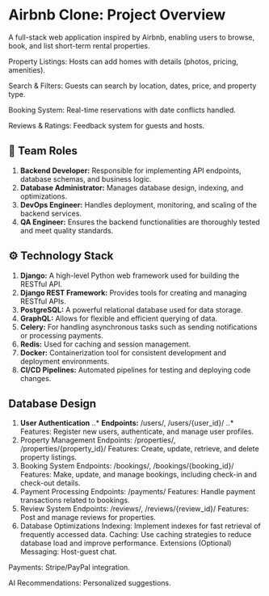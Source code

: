 # Airbnb Clone: Project Overview
A full-stack web application inspired by Airbnb, enabling users to browse, book, and list short-term rental properties.

Property Listings: Hosts can add homes with details (photos, pricing, amenities).

Search & Filters: Guests can search by location, dates, price, and property type.

Booking System: Real-time reservations with date conflicts handled.

Reviews & Ratings: Feedback system for guests and hosts.

## 👥 **Team Roles**
1. **Backend Developer:** Responsible for implementing API endpoints, database schemas, and business logic.
2. **Database Administrator:** Manages database design, indexing, and optimizations.
3. **DevOps Engineer:** Handles deployment, monitoring, and scaling of the backend services.
4. **QA Engineer:** Ensures the backend functionalities are thoroughly tested and meet quality standards.


## ⚙️  Technology Stack
1. **Django:** A high-level Python web framework used for building the RESTful API.
2. **Django REST Framework:** Provides tools for creating and managing RESTful APIs.
3. **PostgreSQL:** A powerful relational database used for data storage.
4. **GraphQL:** Allows for flexible and efficient querying of data.
5. **Celery:** For handling asynchronous tasks such as sending notifications or processing payments.
6. **Redis:** Used for caching and session management.
7. **Docker:** Containerization tool for consistent development and deployment environments.
8. **CI/CD Pipelines:** Automated pipelines for testing and deploying code changes.

## Database Design
1. **User Authentication**
..* **Endpoints:** /users/, /users/{user_id}/
..* Features: Register new users, authenticate, and manage user profiles.
2. Property Management
Endpoints: /properties/, /properties/{property_id}/
Features: Create, update, retrieve, and delete property listings.
4. Booking System
Endpoints: /bookings/, /bookings/{booking_id}/
Features: Make, update, and manage bookings, including check-in and check-out details.
5. Payment Processing
Endpoints: /payments/
Features: Handle payment transactions related to bookings.
6. Review System
Endpoints: /reviews/, /reviews/{review_id}/
Features: Post and manage reviews for properties.
7. Database Optimizations
Indexing: Implement indexes for fast retrieval of frequently accessed data.
Caching: Use caching strategies to reduce database load and improve performance.
Extensions (Optional)
Messaging: Host-guest chat.

Payments: Stripe/PayPal integration.

AI Recommendations: Personalized suggestions.

